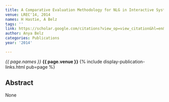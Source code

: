 ```yaml
---
title: A Comparative Evaluation Methodology for NLG in Interactive Systems
venue: LREC'14, 2014
names: H Hastie, A Belz
tags: ''
link: https://scholar.google.com/citations?view_op=view_citation&hl=en&user=trwwiW4AAAAJ&pagesize=100&sortby=pubdate&citation_for_view=trwwiW4AAAAJ:dfsIfKJdRG4C
author: Anya Belz
categories: Publications
year: '2014'

---
```


*{{ page.names }}*
**{{ page.venue }}**
{% include display-publication-links.html pub=page %}
## Abstract

None